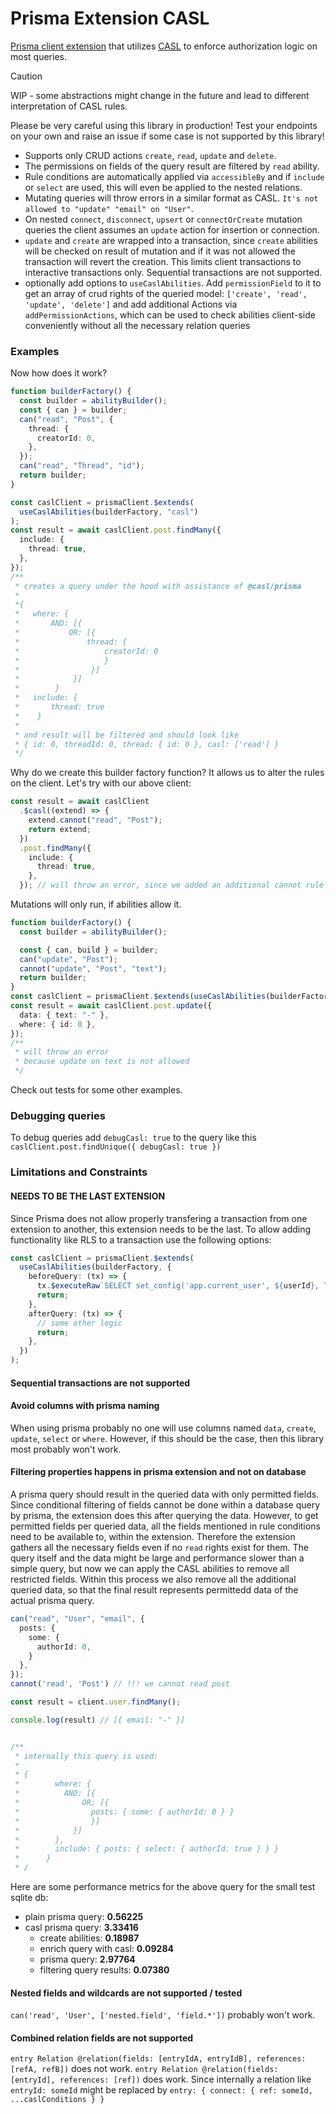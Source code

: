 # Prisma Extension CASL

[Prisma client extension](https://www.prisma.io/docs/orm/prisma-client/client-extensions) that utilizes [CASL](https://casl.js.org/) to enforce authorization logic on most queries.

> [!CAUTION]
>
> WIP - some abstractions might change in the future and lead to different interpretation of CASL rules.
>
> Please be very careful using this library in production! Test your endpoints on your own and raise an issue if some case is not supported by this library!

- Supports only CRUD actions `create`, `read`, `update` and `delete`.
- The permissions on fields of the query result are filtered by `read` ability.
- Rule conditions are automatically applied via `accessibleBy` and if `include` or `select` are used, this will even be applied to the nested relations.
- Mutating queries will throw errors in a similar format as CASL. `It's not allowed to "update" "email" on "User"`.
- On nested `connect`, `disconnect`, `upsert` or `connectOrCreate` mutation queries the client assumes an `update` action for insertion or connection.
- `update` and `create` are wrapped into a transaction, since `create` abilities will be checked on result of mutation and if it was not allowed the transaction will revert the creation. This limits client transactions to interactive transactions only. Sequential transactions are not supported.
- optionally add options to `useCaslAbilities`. Add `permissionField` to it to get an array of crud rights of the queried model: `['create', 'read', 'update', 'delete']` and add additional Actions via `addPermissionActions`, which can be used to check abilities client-side conveniently without all the necessary relation queries

### Examples

Now how does it work?

```ts
function builderFactory() {
  const builder = abilityBuilder();
  const { can } = builder;
  can("read", "Post", {
    thread: {
      creatorId: 0,
    },
  });
  can("read", "Thread", "id");
  return builder;
}

const caslClient = prismaClient.$extends(
  useCaslAbilities(builderFactory, "casl")
);
const result = await caslClient.post.findMany({
  include: {
    thread: true,
  },
});
/**
 * creates a query under the hood with assistance of @casl/prisma
 *
 *{
 *   where: {
 *       AND: [{
 *           OR: [{
 *               thread: {
 *                   creatorId: 0
 *                   }
 *                }]
 *            }]
 *        }
 *   include: {
 *       thread: true
 *    }
 *
 * and result will be filtered and should look like
 * { id: 0, threadId: 0, thread: { id: 0 }, casl: ['read'] }
 */
```

Why do we create this builder factory function? It allows us to alter the rules on the client. Let's try with our above client:

```ts
const result = await caslClient
  .$casl((extend) => {
    extend.cannot("read", "Post");
    return extend;
  })
  .post.findMany({
    include: {
      thread: true,
    },
  }); // will throw an error, since we added an additional cannot rule to post!
```

Mutations will only run, if abilities allow it.

```ts
function builderFactory() {
  const builder = abilityBuilder();

  const { can, build } = builder;
  can("update", "Post");
  cannot("update", "Post", "text");
  return builder;
}
const caslClient = prismaClient.$extends(useCaslAbilities(builderFactory));
const result = await caslClient.post.update({
  data: { text: "-" },
  where: { id: 0 },
});
/**
 * will throw an error
 * because update on text is not allowed
 */
```

Check out tests for some other examples.

### Debugging queries

To debug queries add `debugCasl: true` to the query like this `caslClient.post.findUnique({ debugCasl: true })`

### Limitations and Constraints

#### NEEDS TO BE THE LAST EXTENSION

Since Prisma does not allow properly transfering a transaction from one extension to another, this extension needs to be the last.
To allow adding functionality like RLS to a transaction use the following options:

```ts
const caslClient = prismaClient.$extends(
  useCaslAbilities(builderFactory, {
    beforeQuery: (tx) => {
      tx.$executeRaw`SELECT set_config('app.current_user', ${userId}, TRUE)`;
      return;
    },
    afterQuery: (tx) => {
      // some other logic
      return;
    },
  })
);
```

#### Sequential transactions are not supported

#### Avoid columns with prisma naming

When using prisma probably no one will use columns named `data`, `create`, `update`, `select` or `where`. However, if this should be the case, then this library most probably won't work.

#### Filtering properties happens in prisma extension and not on database

A prisma query should result in the queried data with only permitted fields.
Since conditional filtering of fields cannot be done within a database query by prisma, the extension does this after querying the data. However, to get permitted fields per queried data, all the fields mentioned in rule conditions need to be available to, within the extension. Therefore the extension gathers all the necessary fields even if no `read` rights exist for them. The query itself and the data might be large and performance slower than a simple query, but now we can apply the CASL abilities to remove all restricted fields. Within this process we also remove all the additional queried data, so that the final result represents permittedd data of the actual prisma query.

```ts
can("read", "User", "email", {
  posts: {
    some: {
      authorId: 0,
    }
  },
});
cannot('read', 'Post') // !!! we cannot read post

const result = client.user.findMany();

console.log(result) // [{ email: "-" }]


/**
 * internally this query is used:
 *
 * {
 *        where: {
 *          AND: [{
 *              OR: [{
 *                posts: { some: { authorId: 0 } }
 *                }]
 *            }]
 *        },
 *        include: { posts: { select: { authorId: true } } }
 *      }
 * /
```

Here are some performance metrics for the above query for the small test sqlite db:

- plain prisma query: **0.56225**
- casl prisma query: **3.33416**
  - create abilities: **0.18987**
  - enrich query with casl: **0.09284**
  - prisma query: **2.97764**
  - filtering query results: **0.07380**

#### Nested fields and wildcards are not supported / tested

`can('read', 'User', ['nested.field', 'field.*'])` probably won't work.

#### Combined relation fields are not supported

`entry Relation @relation(fields: [entryIdA, entryIdB], references: [refA, refB])` does not work.
`entry Relation @relation(fields: [entryId], references: [ref])` does work.
Since internally a relation like `entryId: someId` might be replaced by `entry: { connect: { ref: someId, ...caslConditions } }`
